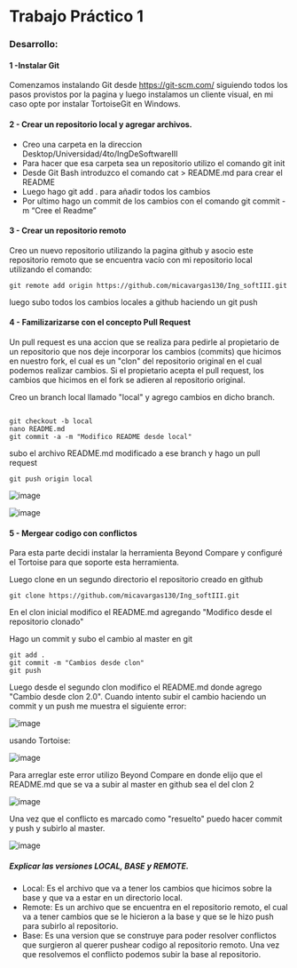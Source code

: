 # Trabajo Práctico 1
### Desarrollo:
#### 1 -Instalar Git
Comenzamos instalando Git desde https://git-scm.com/ siguiendo todos los pasos provistos por la pagina y 
luego instalamos un cliente visual, en mi caso opte por instalar TortoiseGit en Windows.

#### 2 - Crear un repositorio local y agregar archivos.
 - Creo una carpeta en la direccion Desktop/Universidad/4to/IngDeSoftwareIII
 - Para hacer que esa carpeta sea un repositorio utilizo el comando git init 
 - Desde Git Bash introduzco el comando cat > README.md para crear el README
 - Luego hago git add . para añadir todos los cambios
 - Por ultimo hago un commit de los cambios con el comando git commit -m “Cree el Readme”

#### 3 - Crear un repositorio remoto
Creo un nuevo repositorio utilizando la pagina github y asocio este repositorio remoto que se encuentra vacío 
con mi repositorio local utilizando el comando:
```
git remote add origin https://github.com/micavargas130/Ing_softIII.git
```
luego subo todos los cambios locales a github haciendo un git push

#### 4 - Familizarizarse con el concepto Pull Request
 Un pull request es una accion que se realiza para pedirle al propietario de un repositorio que nos deje
incorporar los cambios (commits) que hicimos en nuestro fork, el cual es un "clon" del repositorio original en el cual podemos realizar cambios. Si el propietario acepta el pull request, los cambios que hicimos en el fork se adieren al repositorio original.

Creo un branch local llamado "local" y agrego cambios en dicho branch.


```

git checkout -b local
nano README.md
git commit -a -m "Modifico README desde local"
```
subo el archivo README.md modificado a ese branch y hago un pull request

```
git push origin local
```

![image](https://user-images.githubusercontent.com/48757979/128758911-b7493f16-35a8-4e2c-9e88-621480ca2814.png)

![image](https://user-images.githubusercontent.com/48757979/128758990-1a30b386-8596-4616-a7e2-a2a5a3f2d41e.png)

#### 5 - Mergear codigo con conflictos
Para esta parte decidi instalar la herramienta Beyond Compare y configuré el Tortoise para que soporte esta herramienta.

Luego clone en un segundo directorio el repositorio creado en github
```
git clone https://github.com/micavargas130/Ing_softIII.git
```
En el clon inicial modifico el README.md agregando "Modifico desde el repositorio clonado"

Hago un commit y subo el cambio al master en git

```
git add .
git commit -m "Cambios desde clon"
git push
```
Luego desde el segundo clon modifico el README.md donde agrego "Cambio desde clon 2.0".
Cuando intento subir el cambio haciendo un commit y un push me muestra el siguiente error:

![image](https://user-images.githubusercontent.com/48757979/129221517-a4ff9573-c73e-44fe-8f83-46e5155416de.png)

usando Tortoise:

![image](https://user-images.githubusercontent.com/48757979/129221873-96fd3637-7bf5-4dd8-9f48-48b5551c7e71.png)

Para arreglar este error utilizo Beyond Compare en donde elijo que el README.md que se va a subir al master en github sea el del clon 2

![image](https://user-images.githubusercontent.com/48757979/129222718-ac32a9fc-8221-426a-b42c-fa0b2d5c88c7.png)

Una vez que el conflicto es marcado como "resuelto" puedo hacer commit y push y subirlo al master.

![image](https://user-images.githubusercontent.com/48757979/129223217-29a16084-31a6-493e-8520-beec6f37c7f0.png)



##### Explicar las versiones LOCAL, BASE y REMOTE.
- Local: Es el archivo que va a tener los cambios que hicimos sobre la base y que va a estar en un directorio local.
- Remote: Es un archivo que se encuentra en el repositorio remoto, el cual va a tener cambios que se le hicieron a la base y que se le hizo push para subirlo al repositorio.
-  Base: Es una version que se construye para poder resolver conflictos que surgieron al querer pushear codigo al repositorio remoto. Una vez que resolvemos el conflicto podemos subir la base al repositorio.


